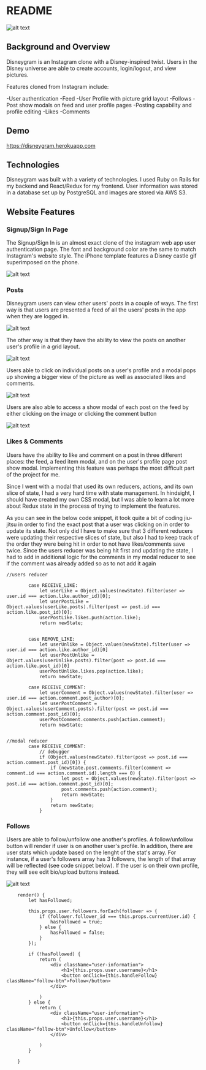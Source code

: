 # README

![alt text](https://disneygram-seeds.s3-us-west-1.amazonaws.com/login-page.png)

## Background and Overview

Disneygram is an Instagram clone with a Disney-inspired twist. Users in the Disney universe are able to create accounts, login/logout, and view pictures. 

Features cloned from Instagram include:

-User authentication
-Feed
-User Profile with picture grid layout
-Follows
-Post show modals on feed and user profile pages
-Posting capability and profile editing
-Likes
-Comments

## Demo

https://disneygram.herokuapp.com

## Technologies 

Disneygram was built with a variety of technologies. I used Ruby on Rails for my backend and React/Redux for my frontend. User information was stored in a database set up by PostgreSQL and images are stored via AWS S3. 

## Website Features

### Signup/Sign In Page 

The Signup/Sign In is an almost exact clone of the instagram web app user authentication page. The font and background color are the same to match Instagram's website style. The iPhone template features a Disney castle gif superimposed on the phone. 

![alt text](https://disneygram-seeds.s3-us-west-1.amazonaws.com/Screen+Shot+2019-09-20+at+11.53.12+AM.png)

### Posts 

Disneygram users can view other users' posts in a couple of ways. The first way is that users are presented a feed of all the users' posts in the app when they are logged in.

![alt text](https://disneygram-seeds.s3-us-west-1.amazonaws.com/user-feed.png)

The other way is that they have the ability to view the posts on another user's profile in a grid layout.

![alt text](https://disneygram-seeds.s3-us-west-1.amazonaws.com/user-profile-page.png)

Users able to click on individual posts on a user's profile and a modal pops up showing a bigger view of the picture as well as associated likes and comments.

![alt text](https://disneygram-seeds.s3-us-west-1.amazonaws.com/user-post-modal.png)

Users are also able to access a show modal of each post on the feed by either clicking on the image or clicking the comment button 

![alt text](https://disneygram-seeds.s3-us-west-1.amazonaws.com/index-modal.png)

### Likes & Comments

Users have the ability to like and comment on a post in three different places: the feed, a feed item modal, and on the user's profile page post show modal. Implementing this feature was perhaps the most difficult part of the project for me. 

Since I went with a modal that used its own reducers, actions, and its own slice of state, I had a very hard time with state management. In hindsight, I should have created my own CSS modal, but I was able to learn a lot more about Redux state in the process of trying to implement the features.

As you can see in the below code snippet, it took quite a bit of coding jiu-jitsu in order to find the exact post that a user was clicking on in order to update its state. Not only did I have to make sure that 3 different reducers were updating their respective slices of state, but also I had to keep track of the order they were being hit in order to not have likes/comments save twice. Since the users reducer was being hit first and updating the state, I had to add in additional logic for the comments in my modal reducer to see if the comment was already added so as to not add it again


```
//users reducer

        case RECEIVE_LIKE:
            let userLike = Object.values(newState).filter(user => user.id === action.like.author_id)[0];
            let userPostLike = Object.values(userLike.posts).filter(post => post.id === action.like.post_id)[0];
            userPostLike.likes.push(action.like);
            return newState;

            
        case REMOVE_LIKE:
            let userUnlike = Object.values(newState).filter(user => user.id === action.like.author_id)[0]
            let userPostUnlike = Object.values(userUnlike.posts).filter(post => post.id === action.like.post_id)[0]
            userPostUnlike.likes.pop(action.like);
            return newState;
        
        case RECEIVE_COMMENT:
            let userComment = Object.values(newState).filter(user => user.id === action.comment.post_author)[0];
            let userPostComment = Object.values(userComment.posts).filter(post => post.id === action.comment.post_id)[0];
            userPostComment.comments.push(action.comment);
            return newState;
           
```

```
//modal reducer
        case RECEIVE_COMMENT:
            // debugger
            if (Object.values(newState).filter(post => post.id === action.comment.post_id)[0]) {
                if (newState.post.comments.filter(comment => comment.id === action.comment.id).length === 0) {
                    let post = Object.values(newState).filter(post => post.id === action.comment.post_id)[0];
                    post.comments.push(action.comment);
                    return newState;
                }
                return newState;
            }
```

### Follows 

Users are able to follow/unfollow one another's profiles. A follow/unfollow button will render if user is on another user's profile. In addition, there are user stats which update based on the lenght of the stat's array. For instance, if a user's followers array has 3 followers, the length of that array will be reflected (see code snippet below).  If the user is on their own profile, they will see edit bio/upload buttons instead.

![alt text](https://disneygram-seeds.s3-us-west-1.amazonaws.com/follows.png)

```
    render() {
        let hasFollowed;

        this.props.user.followers.forEach(follower => {
            if (follower.follower_id === this.props.currentUser.id) {
                hasFollowed = true;
            } else {
                hasFollowed = false;
            }
        });
   
        if (!hasFollowed) {
            return (
                <div className="user-information">
                    <h1>{this.props.user.username}</h1>
                    <button onClick={this.handleFollow} className="follow-btn">Follow</button>
                </div>

            )
        } else {
            return (
                <div className="user-information">
                    <h1>{this.props.user.username}</h1>
                    <button onClick={this.handleUnfollow} className="follow-btn">Unfollow</button>
                </div>

            )
        }
        
    }
```



